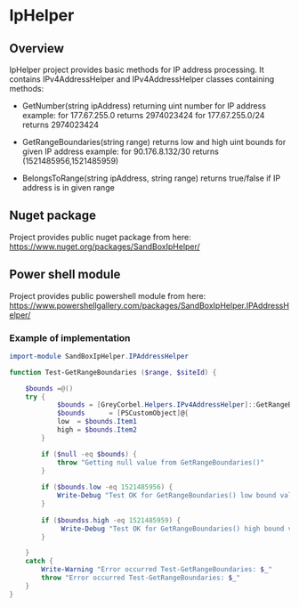 # IpHelper

## Overview

IpHelper project provides basic methods for IP address processing. It contains IPv4AddressHelper and IPv4AddressHelper classes containing methods:

- GetNumber(string ipAddress) returning uint number for IP address
        example: for 177.67.255.0 returns 2974023424
                 for 177.67.255.0/24 returns 2974023424

- GetRangeBoundaries(string range) returns low and high uint bounds for given IP address
        example: for 90.176.8.132/30 returns (1521485956,1521485959)

- BelongsToRange(string ipAddress, string range) returns true/false if IP address is in given range

## Nuget package

Project provides public nuget package from here: <https://www.nuget.org/packages/SandBoxIpHelper/>

## Power shell module

Project provides public powershell module from here: <https://www.powershellgallery.com/packages/SandBoxIpHelper.IPAddressHelper/>

### Example of implementation

```powershell
import-module SandBoxIpHelper.IPAddressHelper

function Test-GetRangeBoundaries ($range, $siteId) {

    $bounds =@()
    try {
            $bounds = [GreyCorbel.Helpers.IPv4AddressHelper]::GetRangeBoundaries($range,$siteId)
            $bounds      = [PSCustomObject]@{
            low  = $bounds.Item1
            high = $bounds.Item2
        }

        if ($null -eq $bounds) {
            throw "Getting null value from GetRangeBoundaries()" 
        }
        
        if ($bounds.low -eq 1521485956) {
            Write-Debug "Test OK for GetRangeBoundaries() low bound value"
        }
        
        if ($boundss.high -eq 1521485959) {
             Write-Debug "Test OK for GetRangeBoundaries() high bound value"
        }    

    }
    catch {
        Write-Warning "Error occurred Test-GetRangeBoundaries: $_"
        throw "Error occurred Test-GetRangeBoundaries: $_"
    }
}
```
